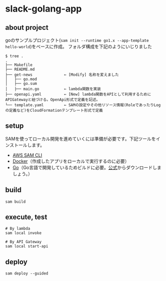 # slack-golang-app

## about project

goのサンプルプロジェクト(`sam init --runtime go1.x --app-template hello-world`)をベースに作成。
フォルダ構成を下記のようにいじりました

```
$ tree .
.
├── Makefile
├── README.md
├── get-news              ← [Modify] 名称を変えました
│   ├── go.mod
│   ├── go.sum
│   ├── main.go           ← lambda関数を実装
├── openapi.yaml          ← [New] lambda関数をAPIとして利用するためにAPIGatewayと紐づける。OpenApi形式で定義を記述。
└── template.yaml         ← SAMの設定やその他リソース情報(RoleであったりLogの定義など)をCloudFormationテンプレート形式で定義
```


## setup

SAMを使ってローカル開発を進めていくには準備が必要です。下記ツールをインストールします。

- <a href="https://docs.aws.amazon.com/ja_jp/serverless-application-model/latest/developerguide/serverless-sam-cli-install.html" target="_blank">AWS SAM CLI</a>
- <a href="https://www.docker.com/products/docker-desktop" target="_blank">Docker</a>（作成したアプリをローカルで実行するのに必要）
- <a href="https://go.dev/" target="_blank">Go</a>（Go言語で開発しているためビルドに必要。<a href="https://go.dev/dl/" target="_blank">公式</a>からダウンロードしましょう。）


## build

```
sam build
```

## execute, test

```
# By lambda
sam local invoke

# By API Gateway
sam local start-api
```

## deploy

```
sam deploy --guided
```

